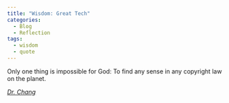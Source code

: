 ```yaml
---
title: "Wisdom: Great Tech"
categories:
  - Blog
  - Reflection
tags:
  - wisdom
  - quote
---
```


 Only one thing is impossible for God: To find any sense in any copyright law on the planet.
  
 <cite><a href="http://thegreattao.com/html/introfounderlaotze.html">Dr. Chang</a></cite>